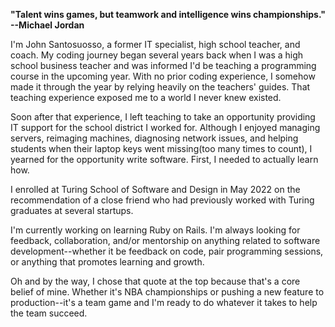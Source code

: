 **"Talent wins games, but teamwork and intelligence wins championships." --Michael Jordan**

I'm John Santosuosso, a former IT specialist, high school teacher, and coach.  My coding journey began several years back when I was a high school business teacher and was informed I'd be teaching a programming course in the upcoming year.  With no prior coding experience, I somehow made it through the year by relying heavily on the teachers' guides.  That teaching experience exposed me to a world I never knew existed.

Soon after that experience, I left teaching to take an opportunity providing IT support for the school district I worked for.  Although I enjoyed managing servers, reimaging machines, diagnosing network issues, and helping students when their laptop keys went missing(too many times to count), I yearned for the opportunity write software.  First, I needed to actually learn how.

I enrolled at Turing School of Software and Design in May 2022 on the recommendation of a close friend who had previously worked with Turing graduates at several startups.

I'm currently working on learning Ruby on Rails.  I'm always looking for feedback, collaboration, and/or mentorship on anything related to software development--whether it be feedback on code, pair programming sessions, or anything that promotes learning and growth.

Oh and by the way, I chose that quote at the top because that's a core belief of mine.  Whether it's NBA championships or pushing a new feature to production--it's a team game and I'm ready to do whatever it takes to help the team succeed.



